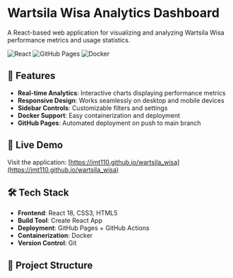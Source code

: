 # Wartsila Wisa Analytics Dashboard

A React-based web application for visualizing and analyzing Wartsila Wisa performance metrics and usage statistics.

![React](https://img.shields.io/badge/React-18.2.0-blue)
![GitHub Pages](https://img.shields.io/badge/GitHub-Pages-brightgreen)
![Docker](https://img.shields.io/badge/Docker-Ready-blue)

## 🌟 Features

- **Real-time Analytics**: Interactive charts displaying performance metrics
- **Responsive Design**: Works seamlessly on desktop and mobile devices
- **Sidebar Controls**: Customizable filters and settings
- **Docker Support**: Easy containerization and deployment
- **GitHub Pages**: Automated deployment on push to main branch

## 🚀 Live Demo

Visit the application: [https://jmt110.github.io/wartsila_wisa](https://jmt110.github.io/wartsila_wisa)

## 🛠️ Tech Stack

- **Frontend**: React 18, CSS3, HTML5
- **Build Tool**: Create React App
- **Deployment**: GitHub Pages + GitHub Actions
- **Containerization**: Docker
- **Version Control**: Git

## 📁 Project Structure

